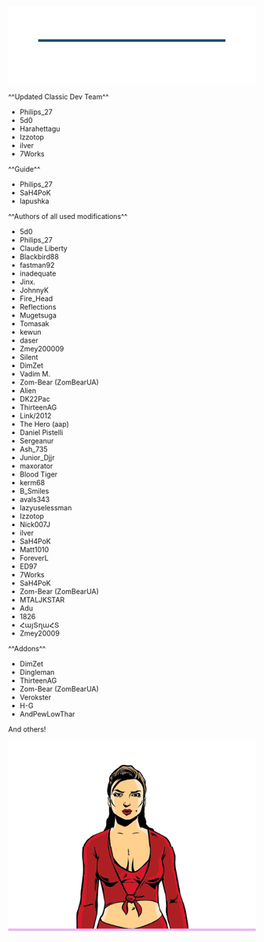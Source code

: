 ![alt](../../assets/gta3/authors.png) 

^^Updated Classic Dev Team^^

- Philips_27
- 5d0
- Harahettagu
- Izzotop
- ilver
- 7Works

^^Guide^^

- Philips_27
- SaH4PoK
- lapushka

^^Authors of all used modifications^^

- 5d0
- Philips_27
- Claude Liberty
- Blackbird88
- fastman92
- inadequate
- Jinx.
- JohnnyK
- Fire_Head
- Reflections
- Mugetsuga
- Tomasak
- kewun
- daser
- Zmey200009
- Silent
- DimZet
- Vadim M.
- Zom-Bear (ZomBearUA)
- Alien
- DK22Pac
- ThirteenAG
- Link/2012
- The Hero (aap)
- Daniel Pistelli
- Sergeanur
- Ash_735
- Junior_Djjr
- maxorator
- Blood Tiger
- kerm68
- B_Smiles
- avals343
- lazyuselessman
- Izzotop
- Nick007J
- ilver
- SaH4PoK
- Matt1010
- ForeverL
- ED97
- 7Works
- SaH4PoK
- Zom-Bear (ZomBearUA)
- MTALJKSTAR
- Adu
- 1826
- ՀայՏղաՀՏ
- Zmey20009

^^Addons^^

- DimZet
- Dingleman
- ThirteenAG
- Zom-Bear (ZomBearUA)
- Verokster
- H-G
- AndPewLowThar

And others!

![alt](../../assets/gta3/char_0006.png)